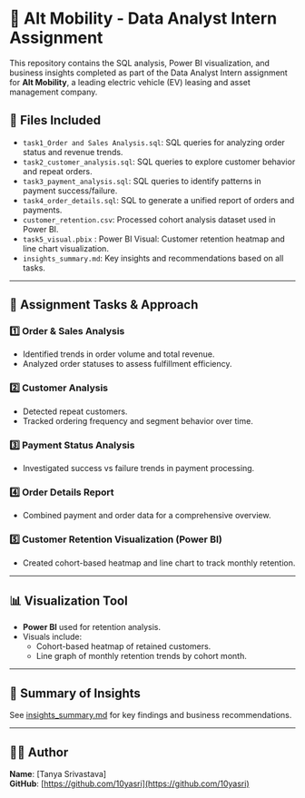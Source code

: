 # 🚀 Alt Mobility - Data Analyst Intern Assignment

This repository contains the SQL analysis, Power BI visualization, and business insights completed as part of the Data Analyst Intern assignment for **Alt Mobility**, a leading electric vehicle (EV) leasing and asset management company.

## 📁 Files Included

- `task1_Order and Sales Analysis.sql`: SQL queries for analyzing order status and revenue trends.
- `task2_customer_analysis.sql`: SQL queries to explore customer behavior and repeat orders.
- `task3_payment_analysis.sql`: SQL queries to identify patterns in payment success/failure.
- `task4_order_details.sql`: SQL to generate a unified report of orders and payments.
- `customer_retention.csv`: Processed cohort analysis dataset used in Power BI.
- `task5_visual.pbix` : Power BI Visual: Customer retention heatmap and line chart visualization.
- `insights_summary.md`: Key insights and recommendations based on all tasks.

---

## 🧪 Assignment Tasks & Approach

### 1️⃣ Order & Sales Analysis
- Identified trends in order volume and total revenue.
- Analyzed order statuses to assess fulfillment efficiency.

### 2️⃣ Customer Analysis
- Detected repeat customers.
- Tracked ordering frequency and segment behavior over time.

### 3️⃣ Payment Status Analysis
- Investigated success vs failure trends in payment processing.

### 4️⃣ Order Details Report
- Combined payment and order data for a comprehensive overview.

### 5️⃣ Customer Retention Visualization (Power BI)
- Created cohort-based heatmap and line chart to track monthly retention.

---

## 📊 Visualization Tool

- **Power BI** used for retention analysis.
- Visuals include:
  - Cohort-based heatmap of retained customers.
  - Line graph of monthly retention trends by cohort month.

---

## 📝 Summary of Insights

See [insights_summary.md](./insights_summary.md) for key findings and business recommendations.

---

## 👨‍💻 Author

**Name**: [Tanya Srivastava]  
**GitHub**: [https://github.com/10yasri](https://github.com/10yasri)

